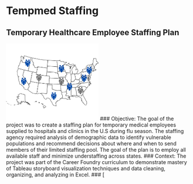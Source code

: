 # Tempmed Staffing
## Temporary Healthcare Employee Staffing Plan
<img src="staffing_map_white.jpg"  width="50%" height="50%">
### Objective: The goal of the project was to create a staffing plan for temporary medical employees supplied to hospitals and clinics in the U.S during flu season. The staffing agency required analysis of demographic data to identify vulnerable populations and recommend decisions about where and when to send members of their limited staffing pool. The goal of the plan is to employ all available staff and  minimize understaffing across states.
### Context: The project was part of the Career Foundry curriculum to demonstrate mastery of Tableau storyboard visualization techniques and data cleaning, organizing, and analyzing in Excel.
### [


